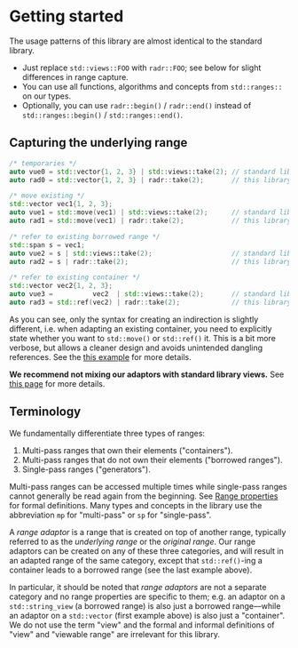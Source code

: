 # Getting started

The usage patterns of this library are almost identical to the standard library.

* Just replace `std::views::FOO` with `radr::FOO`; see below for slight differences in range capture.
* You can use all functions, algorithms and concepts from `std::ranges::` on our types.
* Optionally, you can use `radr::begin()` / `radr::end()` instead of `std::ranges::begin()` / `std::ranges::end()`.

## Capturing the underlying range

```cpp
/* temporaries */
auto vue0 = std::vector{1, 2, 3} | std::views::take(2); // standard library
auto rad0 = std::vector{1, 2, 3} | radr::take(2);       // this library

/* move existing */
std::vector vec1{1, 2, 3};
auto vue1 = std::move(vec1) | std::views::take(2);      // standard library
auto rad1 = std::move(vec1) | radr::take(2);            // this library

/* refer to existing borrowed range */
std::span s = vec1;
auto vue2 = s | std::views::take(2);                    // standard library
auto rad2 = s | radr::take(2);                          // this library

/* refer to existing container */
std::vector vec2{1, 2, 3};
auto vue3 =          vec2  | std::views::take(2);       // standard library
auto rad3 = std::ref(vec2) | radr::take(2);             // this library      ← ONLY DIFFERENCE!
```

As you can see, only the syntax for creating an indirection is slightly different, i.e. when adapting an existing container, you need to explicitly state whether you want to `std::move()` or `std::ref()` it.
This is a bit more verbose, but allows a cleaner design and avoids unintended dangling references. See the [this example](./safety.md) for more details.

**We recommend not mixing our adaptors with standard library views.**
See [this page](./range_properties.md#Caveat) for more details.

## Terminology

We fundamentally differentiate three types of ranges:

1. Multi-pass ranges that own their elements ("containers").
2. Multi-pass ranges that do not own their elements ("borrowed ranges").
3. Single-pass ranges ("generators").

Multi-pass ranges can be accessed multiple times while single-pass ranges cannot generally be read again from the beginning.
See [Range properties](./range_properties.md) for formal definitions.
Many types and concepts in the library use the abbreviation `mp` for "multi-pass" or `sp` for "single-pass".

A *range adaptor* is a range that is created on top of another range, typically referred to as the *underlying range* or
the *original range*.
Our range adaptors can be created on any of these three categories, and will result in an adapted range of the same
category, except that `std::ref()`-ing a container leads to a borrowed range (see the last example above).

In particular, it should be noted that *range adaptors* are not a separate category and no range properties are specific to them; e.g. an adaptor on a `std::string_view` (a borrowed range) is also just a borrowed range—while an adaptor on a `std::vector` (first example above) is also just a "container".
We do not use the term "view" and the formal and informal definitions of "view" and "viewable range" are irrelevant for this library.
